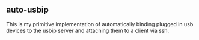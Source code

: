 ## auto-usbip
This is my primitive implementation of automatically binding plugged in usb devices to the usbip server and attaching them to a client via ssh.
